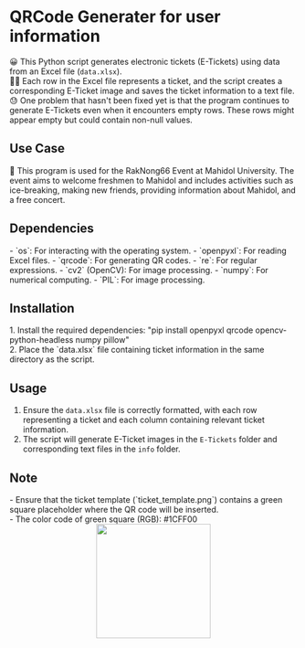 <h1> QRCode Generater for user information</h1>

😀 This Python script generates electronic tickets (E-Tickets) using data from an Excel file (`data.xlsx`). 
<br>
👩‍🏫 Each row in the Excel file represents a ticket, and the script creates a corresponding E-Ticket image and saves the ticket information to a text file.
<br>
😓 One problem that hasn't been fixed yet is that the program continues to generate E-Tickets even when it encounters empty rows. These rows might appear empty but could contain non-null values.

<h2> Use Case</h2>
🥰 This program is used for the RakNong66 Event at Mahidol University. The event aims to welcome freshmen to Mahidol and includes activities such as ice-breaking, making new friends, providing information about Mahidol, and a free concert.

<h2> Dependencies </h2>
- `os`: For interacting with the operating system.
- `openpyxl`: For reading Excel files.
- `qrcode`: For generating QR codes.
- `re`: For regular expressions.
- `cv2` (OpenCV): For image processing.
- `numpy`: For numerical computing.
- `PIL`: For image processing.

<h2> Installation </h2>
1. Install the required dependencies: "pip install openpyxl qrcode opencv-python-headless numpy pillow"
<br>
2. Place the `data.xlsx` file containing ticket information in the same directory as the script.

<h2> Usage </h2>

1. Ensure the `data.xlsx` file is correctly formatted, with each row representing a ticket and each column containing relevant ticket information. <br>
2. The script will generate E-Ticket images in the `E-Tickets` folder and corresponding text files in the `info` folder.

<h2> Note </h2>
- Ensure that the ticket template (`ticket_template.png`) contains a green square placeholder where the QR code will be inserted.
<br>
- The color code of green square (RGB): #1CFF00 

<div align="center">
  <img height="200" src="https://media3.giphy.com/media/v1.Y2lkPTc5MGI3NjExY2cydXNuNzE1N2Z4OWJ4eWI4Nm95eGZuMzgzb2tmdjVobW02YXFsZyZlcD12MV9pbnRlcm5hbF9naWZfYnlfaWQmY3Q9Zw/W5zRsYKAxHLSo5xZx7/giphy.gif"  />
</div>





